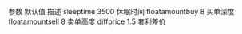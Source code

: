 参数	           默认值	描述
sleeptime	      3500	休眠时间
floatamountbuy	8	    买单深度
floatamountsell	8	    卖单高度
diffprice	     1.5	  套利差价